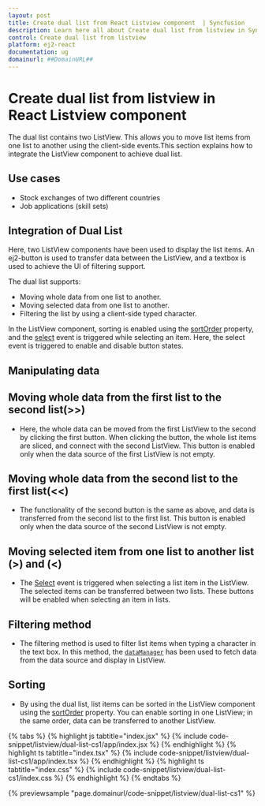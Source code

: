 ```yaml
---
layout: post
title: Create dual list from React Listview component  | Syncfusion
description: Learn here all about Create dual list from listview in Syncfusion React Listview component of Syncfusion Essential JS 2 and more.
control: Create dual list from listview 
platform: ej2-react
documentation: ug
domainurl: ##DomainURL##
---
```


# Create dual list from listview in React Listview component

The dual list contains two ListView. This allows you to move list items from one list to another using the client-side events.This section explains how to integrate the ListView component to achieve dual list.

## Use cases

* Stock exchanges of two different countries
* Job applications (skill sets)

## Integration of Dual List

Here, two ListView components have been used to display the list items. An ej2-button is used to transfer data between the ListView, and a textbox is used to achieve the UI of filtering support.

The dual list supports:

* Moving whole data from one list to another.
* Moving selected data from one list to another.
* Filtering the list by using a client-side typed character.

In the ListView component, sorting is enabled using the [sortOrder](https://ej2.syncfusion.com/react/documentation/api/list-view/#sortorder) property, and the [select](https://ej2.syncfusion.com/react/documentation/api/list-view/#select) event is triggered while selecting an item. Here, the select event is triggered to enable and disable button states.

## Manipulating data

## Moving whole data from the first list to the second list(>>)

* Here, the whole data can be moved from the first ListView to the second by clicking the first button. When clicking the button,
the whole list items are sliced, and connect with the second ListView. This button is enabled only when the data source
of the first ListView is not empty.

## Moving whole data from the second list to the first list(<<)

* The functionality of the second button is the same as above, and data is transferred from the second list to the first
list. This button is enabled only when the data source of the second ListView is not empty.

## Moving selected item from one list to another list (>) and (<)

* The [Select](https://ej2.syncfusion.com/react/documentation/api/list-view/#select) event is triggered when selecting a list item in the ListView. The selected items can be transferred between two lists. These buttons will be enabled when selecting an item in lists.

## Filtering method

* The filtering method is used to filter list items when typing a character in the text box. In this method, the [`dataManager`](https://ej2.syncfusion.com/react/documentation/data/getting-started/) has been used to fetch data from the data source and display in ListView.

## Sorting

* By using the dual list, list items can be sorted in the ListView component using the [sortOrder](https://ej2.syncfusion.com/react/documentation/api/list-view/#sortorder) property. You can enable sorting in one ListView; in the same order, data can be transferred to another ListView.

{% tabs %}
{% highlight js tabtitle="index.jsx" %}
{% include code-snippet/listview/dual-list-cs1/app/index.jsx %}
{% endhighlight %}
{% highlight ts tabtitle="index.tsx" %}
{% include code-snippet/listview/dual-list-cs1/app/index.tsx %}
{% endhighlight %}
{% highlight ts tabtitle="index.css" %}
{% include code-snippet/listview/dual-list-cs1/index.css %}
{% endhighlight %}
{% endtabs %}

 {% previewsample "page.domainurl/code-snippet/listview/dual-list-cs1" %}
